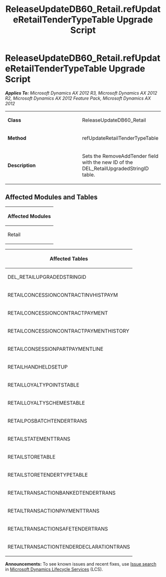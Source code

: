 ﻿---
title: ReleaseUpdateDB60_Retail.refUpdateRetailTenderTypeTable Upgrade Script
TOCTitle: ReleaseUpdateDB60_Retail.refUpdateRetailTenderTypeTable Upgrade Script
ms:assetid: 0254a49f-02da-1cc0-3e56-2d399eb16b17
ms:mtpsurl: https://msdn.microsoft.com/en-us/library/JJ684642(v=AX.60)
ms:contentKeyID: 49706347
ms.date: 05/18/2015
mtps_version: v=AX.60
---

# ReleaseUpdateDB60\_Retail.refUpdateRetailTenderTypeTable Upgrade Script 


_**Applies To:** Microsoft Dynamics AX 2012 R3, Microsoft Dynamics AX 2012 R2, Microsoft Dynamics AX 2012 Feature Pack, Microsoft Dynamics AX 2012_

<table>
<colgroup>
<col style="width: 50%" />
<col style="width: 50%" />
</colgroup>
<tbody>
<tr class="odd">
<td><p><strong>Class</strong></p></td>
<td><p>ReleaseUpdateDB60_Retail</p></td>
</tr>
<tr class="even">
<td><p><strong>Method</strong></p></td>
<td><p>refUpdateRetailTenderTypeTable</p></td>
</tr>
<tr class="odd">
<td><p><strong>Description</strong></p></td>
<td><p>Sets the RemoveAddTender field with the new ID of the DEL_RetailUpgradedStringID table.</p></td>
</tr>
</tbody>
</table>


## Affected Modules and Tables

<table>
<colgroup>
<col style="width: 100%" />
</colgroup>
<thead>
<tr class="header">
<th><p>Affected Modules</p></th>
</tr>
</thead>
<tbody>
<tr class="odd">
<td><p>Retail</p></td>
</tr>
</tbody>
</table>


<table>
<colgroup>
<col style="width: 100%" />
</colgroup>
<thead>
<tr class="header">
<th><p>Affected Tables</p></th>
</tr>
</thead>
<tbody>
<tr class="odd">
<td><p>DEL_RETAILUPGRADEDSTRINGID</p></td>
</tr>
<tr class="even">
<td><p>RETAILCONCESSIONCONTRACTINVHISTPAYM</p></td>
</tr>
<tr class="odd">
<td><p>RETAILCONCESSIONCONTRACTPAYMENT</p></td>
</tr>
<tr class="even">
<td><p>RETAILCONCESSIONCONTRACTPAYMENTHISTORY</p></td>
</tr>
<tr class="odd">
<td><p>RETAILCONSESSIONPARTPAYMENTLINE</p></td>
</tr>
<tr class="even">
<td><p>RETAILHANDHELDSETUP</p></td>
</tr>
<tr class="odd">
<td><p>RETAILLOYALTYPOINTSTABLE</p></td>
</tr>
<tr class="even">
<td><p>RETAILLOYALTYSCHEMESTABLE</p></td>
</tr>
<tr class="odd">
<td><p>RETAILPOSBATCHTENDERTRANS</p></td>
</tr>
<tr class="even">
<td><p>RETAILSTATEMENTTRANS</p></td>
</tr>
<tr class="odd">
<td><p>RETAILSTORETABLE</p></td>
</tr>
<tr class="even">
<td><p>RETAILSTORETENDERTYPETABLE</p></td>
</tr>
<tr class="odd">
<td><p>RETAILTRANSACTIONBANKEDTENDERTRANS</p></td>
</tr>
<tr class="even">
<td><p>RETAILTRANSACTIONPAYMENTTRANS</p></td>
</tr>
<tr class="odd">
<td><p>RETAILTRANSACTIONSAFETENDERTRANS</p></td>
</tr>
<tr class="even">
<td><p>RETAILTRANSACTIONTENDERDECLARATIONTRANS</p></td>
</tr>
</tbody>
</table>

  
**Announcements:** To see known issues and recent fixes, use [Issue search](http://go.microsoft.com/fwlink/?linkid=389258) in [Microsoft Dynamics Lifecycle Services](http://go.microsoft.com/fwlink/?linkid=306505) (LCS).

